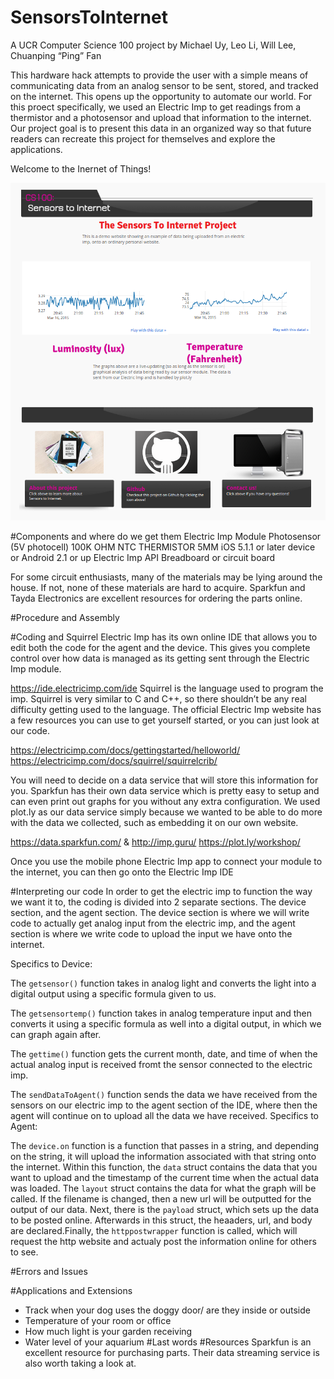 # SensorsToInternet
A UCR Computer Science 100 project by Michael Uy, Leo Li, Will Lee, Chuanping “Ping” Fan

This hardware hack attempts to provide the user with a simple means of communicating data from an analog sensor to be sent, stored, and tracked on the internet. This opens up the opportunity to automate our world. For this proect specifically, we used an Electric Imp to get readings from a thermistor and a photosensor and upload that information to the internet. Our project goal is to present this data in an organized way so that future readers can recreate this project for themselves and explore the applications.

Welcome to the Inernet of Things!

![webpage.png](/images/webpage.png?raw=true "webpage.png")

#Components and where do we get them
Electric Imp Module
Photosensor (5V photocell)
100K OHM NTC THERMISTOR 5MM
iOS 5.1.1 or later device or Android 2.1 or up
Electric Imp API
Breadboard or circuit board

For some circuit enthusiasts, many of the materials may be lying around the house. If not, none of these materials are hard to acquire. Sparkfun and Tayda Electronics are excellent resources for ordering the parts online. 
 
#Procedure and Assembly


#Coding and Squirrel
Electric Imp has its own online IDE that allows you to edit both the code for the agent and the device. This gives you complete control over how data is managed as its getting sent through the Electric Imp module. 

https://ide.electricimp.com/ide
Squirrel is the language used to program the imp. Squirrel is very similar to
 C and C++, so there shouldn’t be any real difficulty getting used to the language. The official Electric Imp website has a few resources you can use to get yourself started, or you can just look at our code. 

https://electricimp.com/docs/gettingstarted/helloworld/
https://electricimp.com/docs/squirrel/squirrelcrib/

You will need to decide on a data service that will store this information for you. Sparkfun has their own data service which is pretty easy to setup and can even print out graphs for you without any extra configuration. We used plot.ly as our data service simply because we wanted to be able to do more with the data we collected, such as embedding it on our own website.

https://data.sparkfun.com/ & http://imp.guru/ 
https://plot.ly/workshop/


Once you use the mobile phone Electric Imp app to connect your module to the internet, you can then go onto the Electric Imp IDE 


#Interpreting our code
In order to get the electric imp to function the way we want it to, the coding is divided into 2 separate sections. The device section, and the agent section. The device section is where we will write code to actually get analog input from the electric imp, and the agent section is where we write code to upload the input we have onto the internet. 

Specifics to Device: 

The ```getsensor()``` function takes in analog light and converts the light into a digital output using a specific formula given to us. 

The ```getsensortemp()``` function takes in analog temperature input and then converts it using a specific formula as well into a digital output, in which we can graph again after. 

The ```gettime()``` function gets the current month, date, and time of when the actual analog input is received fromt the sensor connected to the electric imp. 

The ```sendDataToAgent()``` function sends the data we have received from the sensors on our electric imp to the agent section of the IDE, where then the agent will continue on to upload all the data we have received. 
Specifics to Agent: 

The ```device.on``` function is a function that passes in a string, and depending on the string, it will upload the information associated with that string onto the internet. Within this function, the ```data``` struct contains the data that you want to upload and the timestamp of the current time when the actual data was loaded. The ```layout``` struct contains the data for what the graph will be called. If the filename is changed, then a new url will be outputted for the output of our data. Next, there is the ```payload``` struct, which sets up the data to be posted online. Afterwards in this struct, the heaaders, url, and body are declared.Finally, the ```httppostwrapper``` function is called, which will request the http website and actualy post the information online for others to see.  

#Errors and Issues


#Applications and Extensions 
- Track when your dog uses the doggy door/ are they inside or outside
- Temperature of your room or office
- How much light is your garden receiving
- Water level of your aquarium
#Last words
#Resources
Sparkfun is an excellent resource for purchasing parts. Their data streaming service is also worth taking a look at.

